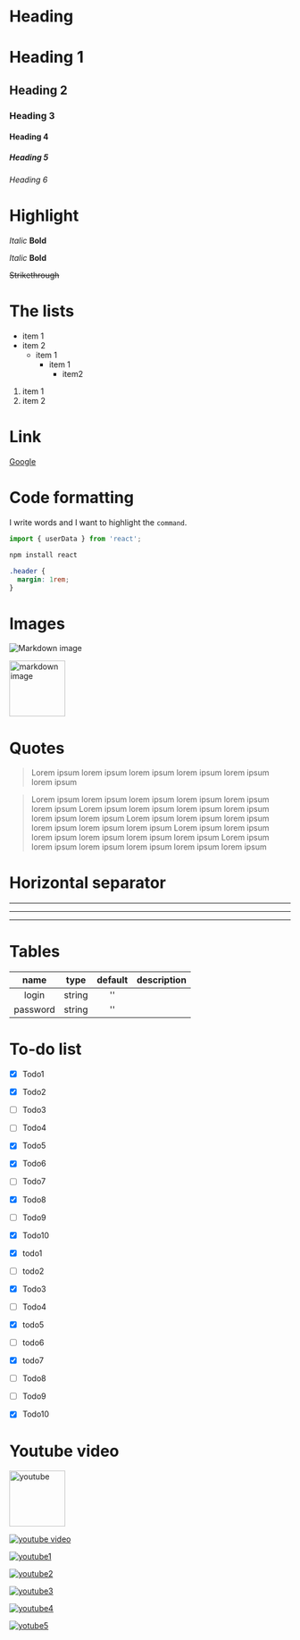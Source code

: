 <!-- Heading -->

# Heading

# Heading 1

## Heading 2

### Heading 3

#### Heading 4

##### Heading 5

###### Heading 6

<!-- Highlight -->

# Highlight

_Italic_
**Bold**

_Italic_
**Bold**

~~Strikethrough~~

<!-- The lists -->

# The lists

- item 1
- item 2
  - item 1
    - item 1
      - item2

1. item 1
2. item 2

<!-- Link -->

# Link

[Google](https://google.com)

<!-- Code formatting -->

# Code formatting

I write words and I want to highlight the `command`.

```javascript
import { userData } from 'react';
```

```bash
npm install react
```

```css
.header {
  margin: 1rem;
}
```

<!-- Images -->

# Images

![Markdown image](https://upload.wikimedia.org/wikipedia/commons/thumb/4/48/Markdown-mark.svg/1024px-Markdown-mark.svg.png)

<img src="https://upload.wikimedia.org/wikipedia/commons/thumb/4/48/Markdown-mark.svg/1024px-Markdown-mark.svg.png" alt="markdown image" width="100">

<!-- Quotes -->

# Quotes

> Lorem ipsum lorem ipsum lorem ipsum lorem ipsum lorem ipsum lorem ipsum

> Lorem ipsum lorem ipsum lorem ipsum lorem ipsum lorem ipsum lorem ipsum
> Lorem ipsum lorem ipsum lorem ipsum lorem ipsum lorem ipsum lorem ipsum
> Lorem ipsum lorem ipsum lorem ipsum lorem ipsum lorem ipsum lorem ipsum
> Lorem ipsum lorem ipsum lorem ipsum lorem ipsum lorem ipsum lorem ipsum
> Lorem ipsum lorem ipsum lorem ipsum lorem ipsum lorem ipsum lorem ipsum

<!-- Horizontal separator -->

# Horizontal separator

---

---

---

<!-- Tables -->

# Tables

|   name   |  type  | default | description |
| :------: | :----: | :-----: | ----------- |
|  login   | string |   ''    |
| password | string |   ''    |

<!-- To-do list -->

# To-do list

- [x] Todo1
- [x] Todo2
- [ ] Todo3

- [ ] Todo4
- [x] Todo5

- [x] Todo6
- [ ] Todo7
- [x] Todo8
- [ ] Todo9
- [x] Todo10

- [x] todo1
- [ ] todo2
- [x] Todo3
- [ ] Todo4
- [x] todo5
- [ ] todo6
- [x] todo7
- [ ] Todo8
- [ ] Todo9
- [x] Todo10

<!-- Youtube video -->

# Youtube video

<a href="https://www.youtube.com/watch?v=jPKi2Addbxw"><img src="https://play-lh.googleusercontent.com/lMoItBgdPPVDJsNOVtP26EKHePkwBg-PkuY9NOrc-fumRtTFP4XhpUNk_22syN4Datc=s180-rw" alt="youtube" width="100"></a>

[![youtube video](https://play-lh.googleusercontent.com/lMoItBgdPPVDJsNOVtP26EKHePkwBg-PkuY9NOrc-fumRtTFP4XhpUNk_22syN4Datc=s180-rw)](https://www.youtube.com/watch?v=jPKi2Addbxw)

[![youtube1](https://play-lh.googleusercontent.com/lMoItBgdPPVDJsNOVtP26EKHePkwBg-PkuY9NOrc-fumRtTFP4XhpUNk_22syN4Datc=s180-rw)](https://www.youtube.com/watch?v=jPKi2Addbxw)

[![youtube2](https://play-lh.googleusercontent.com/lMoItBgdPPVDJsNOVtP26EKHePkwBg-PkuY9NOrc-fumRtTFP4XhpUNk_22syN4Datc=s180-rw)](https://www.youtube.com/watch?v=jPKi2Addbxw)

[![youtube3](https://play-lh.googleusercontent.com/lMoItBgdPPVDJsNOVtP26EKHePkwBg-PkuY9NOrc-fumRtTFP4XhpUNk_22syN4Datc=s180-rw)](https://www.youtube.com/watch?v=jPKi2Addbxw)

[![youtube4](https://play-lh.googleusercontent.com/lMoItBgdPPVDJsNOVtP26EKHePkwBg-PkuY9NOrc-fumRtTFP4XhpUNk_22syN4Datc=s180-rw)](https://www.youtube.com/watch?v=jPKi2Addbxw)

[![yotube5](https://play-lh.googleusercontent.com/lMoItBgdPPVDJsNOVtP26EKHePkwBg-PkuY9NOrc-fumRtTFP4XhpUNk_22syN4Datc=s180-rw)](https://www.youtube.com/watch?v=jPKi2Addbxw)
